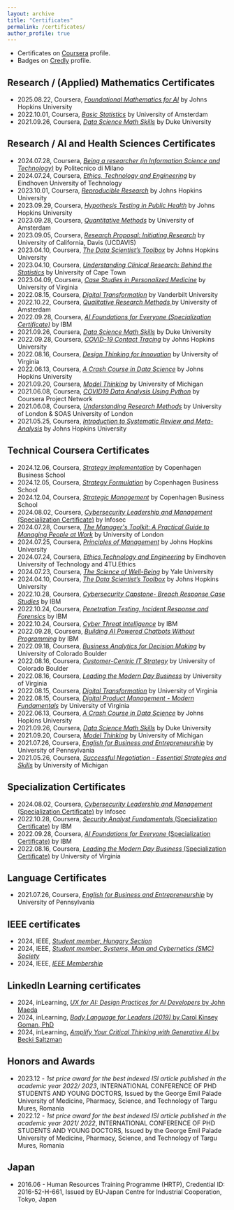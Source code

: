 ```yaml
---
layout: archive
title: "Certificates"
permalink: /certificates/
author_profile: true
---
```


* Certificates on <a href="https://www.coursera.org/learner/biroattila">Coursera</a> profile.
* Badges on <a href="https://www.credly.com/users/biroattila">Credly</a> profile.

##  Research / (Applied) Mathematics Certificates

* 2025.08.22, Coursera, [_Foundational Mathematics for AI_](https://www.coursera.org/account/accomplishments/verify/51QKIZS2DUV1) by Johns Hopkins University
* 2022.10.01, Coursera, [_Basic Statistics_](https://www.coursera.org/account/accomplishments/verify/JTHFJU6BY4EM) by University of Amsterdam
* 2021.09.26, Coursera, [_Data Science Math Skills_](https://www.coursera.org/account/accomplishments/verify/ZHMPNUULB3ZZ) by Duke University
  
##  Research / AI and Health Sciences Certificates

* 2024.07.28, Coursera, [_Being a researcher (in Information Science and Technology)_](https://www.coursera.org/account/accomplishments/verify/ZAKQGRBMEV6A) by Politecnico di Milano
* 2024.07.24, Coursera, [_Ethics, Technology and Engineering_](https://www.coursera.org/account/accomplishments/verify/KYV5NR5ZUJYZ) by Eindhoven University of Technology
* 2023.10.01, Coursera, [_Reproducible Research_](https://www.coursera.org/account/accomplishments/verify/TB9QEMK487JG) by Johns Hopkins University
* 2023.09.29, Coursera, [_Hypothesis Testing in Public Health_](https://www.coursera.org/account/accomplishments/verify/JL8QEEUDVL2H) by Johns Hopkins University
* 2023.09.28, Coursera, [_Quantitative Methods_](https://www.coursera.org/account/accomplishments/verify/SUQ9QMMZ9EAX) by University of Amsterdam
* 2023.09.05, Coursera, [_Research Proposal: Initiating Research_](https://www.coursera.org/account/accomplishments/verify/LVASMXWKQPT5) by University of California, Davis (UCDAVIS)
* 2023.04.10, Coursera, [_The Data Scientist’s Toolbox_](https://www.coursera.org/account/accomplishments/verify/ZD8VSEKXQZMS) by Johns Hopkins University
* 2023.04.10, Coursera, [_Understanding Clinical Research: Behind the Statistics_](https://www.coursera.org/account/accomplishments/verify/8TGV97BM7KP7) by University of Cape Town
* 2023.04.09, Coursera, [_Case Studies in Personalized Medicine_](https://www.coursera.org/account/accomplishments/verify/SN2X64SS6CRN) by University of Virginia
* 2022.08.15, Coursera, [_Digital Transformation_](https://www.coursera.org/account/accomplishments/verify/5VEFEF8Y5MQU) by Vanderbilt University
* 2022.10.22, Coursera, [_Qualitative Research Methods_ ](https://www.coursera.org/account/accomplishments/verify/7V8M7J6J3TRR) by University of Amsterdam
* 2022.09.28, Coursera, [_AI Foundations for Everyone (Specialization Certificate)_](https://www.coursera.org/account/accomplishments/specialization/2Q9XZ6EEUVNR) by IBM
* 2021.09.26, Coursera, [_Data Science Math Skills_](https://www.coursera.org/account/accomplishments/verify/ZHMPNUULB3ZZ) by Duke University
* 2022.09.28, Coursera, [_COVID-19 Contact Tracing_](https://www.coursera.org/account/accomplishments/verify/BHHLUTZEDFMP) by Johns Hopkins University
* 2022.08.16, Coursera, [_Design Thinking for Innovation_](https://www.coursera.org/account/accomplishments/verify/D2D4NEZ994AS) by University of Virginia
* 2022.06.13, Coursera, [_A Crash Course in Data Science_](https://www.coursera.org/account/accomplishments/verify/JYGR5JUKEA4M) by Johns Hopkins University
* 2021.09.20, Coursera, [_Model Thinking_](https://www.coursera.org/account/accomplishments/verify/82Z5AVGFJJBG) by University of Michigan
* 2021.06.08, Coursera, [_COVID19 Data Analysis Using Python_](https://www.coursera.org/account/accomplishments/verify/N3EDFV4HJFCT) by Coursera Project Network
* 2021.06.08, Coursera, [_Understanding Research Methods_](https://www.coursera.org/account/accomplishments/verify/P59MZUUDAAYZ) by University of London & SOAS University of London
* 2021.05.25, Coursera, [_Introduction to Systematic Review and Meta-Analysis_](https://www.coursera.org/account/accomplishments/verify/DKNUCDD8H9EK) by Johns Hopkins University

##  Technical Coursera Certificates

* 2024.12.06, Coursera, [_Strategy Implementation_](https://www.coursera.org/account/accomplishments/verify/I5P6G0JAFWHB) by Copenhagen Business School
* 2024.12.05, Coursera, [_Strategy Formulation_](https://www.coursera.org/account/accomplishments/verify/XASKHP7QR6B4) by Copenhagen Business School
* 2024.12.04, Coursera, [_Strategic Management_](https://www.coursera.org/account/accomplishments/verify/C26Q2HUZRX1P) by Copenhagen Business School
* 2024.08.02, Coursera, [_Cybersecurity Leadership and Management_ (Specialization Certificate)](https://www.coursera.org/account/accomplishments/specialization/V4MH8UO5ZXKG) by Infosec
* 2024.07.28, Coursera, [_The Manager's Toolkit: A Practical Guide to Managing People at Work_](https://www.coursera.org/account/accomplishments/verify/X9STQ2AGC5NT) by University of London
* 2024.07.25, Coursera, [_Principles of Management_](https://github.com/biroka/biroka/blob/main/Certificates/Coursera/Coursera_Principles%20of%20Management_UX2LR7CMEGK5.pdf) by Johns Hopkins University
* 2024.07.24, Coursera, [_Ethics,Technology and Engineering_](https://github.com/biroka/biroka/blob/main/Certificates/Coursera/Coursera_Ethics-Technology%20and%20Engineering_KYV5NR5ZUJYZ.pdf) by Eindhoven University of Technology and 4TU.Ethics
* 2024.07.23, Coursera, [_The Science of Well-Being_](https://github.com/biroka/biroka/blob/main/Certificates/Coursera/Coursera_The%20Science%20of%20Well-Being_%20P4K3RMP9DPM5.pdf) by Yale University
* 2024.04.10, Coursera, [_The Data Scientist’s Toolbox_](https://github.com/biroka/biroka/blob/main/Certificates/Coursera/Coursera_The%20Data%20Scientist%E2%80%99s%20Toolbox_ZD8VSEKXQZMS.pdf) by Johns Hopkins University
* 2022.10.28, Coursera, [_Cybersecurity Capstone- Breach Response Case Studies_](https://github.com/biroka/biroka/blob/main/Certificates/Coursera/Coursera_Cybersecurity%20Capstone-%20Breach%20Response%20Case%20Studies_HSEBVQVJM8EQ.pdf) by IBM
* 2022.10.24, Coursera, [_Penetration Testing, Incident Response and Forensics_](https://github.com/biroka/biroka/blob/main/Certificates/Coursera/Coursera_Penetration%20Testing%2C%20Incident%20Response%20and%20Forensics_DJXCRXUDCZXY.pdf) by IBM
* 2022.10.24, Coursera, [_Cyber Threat Intelligence_](https://github.com/biroka/biroka/blob/main/Certificates/Coursera/Coursera_Cyber%20Threat%20Intelligence_YDQFTLD8P4GD.pdf) by IBM
* 2022.09.28, Coursera, [_Building AI Powered Chatbots Without Programming_](https://github.com/biroka/biroka/blob/main/Certificates/Coursera/Coursera_Building%20AI%20Powered%20Chatbots%20Without%20Programming_QLP3KLPS9A4N.pdf) by IBM
* 2022.09.18, Coursera, [_Business Analytics for Decision Making_](https://github.com/biroka/biroka/blob/main/Certificates/Coursera/Coursera_Business%20Analytics%20for%20Decision%20Making_TFJXLD7DKL6Z.pdf) by University of Colorado Boulder
* 2022.08.16, Coursera, [_Customer-Centric IT Strategy_](https://github.com/biroka/biroka/blob/main/Certificates/Coursera/Coursera_Customer-Centric%20IT%20Strategy_BK46WPHDT3JQ.pdf) by University of Colorado Boulder
* 2022.08.16, Coursera, [_Leading the Modern Day Business_](https://github.com/biroka/biroka/blob/main/Certificates/Coursera/Coursera_Customer-Centric%20IT%20Strategy_BK46WPHDT3JQ.pdf) by University of Virginia
* 2022.08.15, Coursera, [_Digital Transformation_](https://github.com/biroka/biroka/blob/main/Certificates/Coursera/Coursera_Digital%20Transformation_5VEFEF8Y5MQU.pdf) by University of Virginia
* 2022.08.15, Coursera, [_Digital Product Management - Modern Fundamentals_](https://github.com/biroka/biroka/blob/main/Certificates/Coursera/Coursera_Digital%20Product%20Management-%20Modern%20Fundamentals_XGTZ8V2VJ2AV.pdf) by University of Virginia
* 2022.06.13, Coursera, [_A Crash Course in Data Science_](https://github.com/biroka/biroka/blob/main/Certificates/Coursera/Coursera%20_A%20Crash%20Course%20in%20Data%20Science_JYGR5JUKEA4M.pdf) by Johns Hopkins University
* 2021.09.26, Coursera, [_Data Science Math Skills_](https://github.com/biroka/biroka/blob/main/Certificates/Coursera/Coursera_Data%20Science%20Math%20Skills_ZHMPNUULB3ZZ.pdf) by Duke University
* 2021.09.20, Coursera, [_Model Thinking_](https://github.com/biroka/biroka/blob/main/Certificates/Coursera/Coursera_Model%20Thinking_82Z5AVGFJJBG.pdf) by University of Michigan
* 2021.07.26, Coursera, [_English for Business and Entrepreneurship_](https://github.com/biroka/biroka/blob/main/Certificates/Coursera/Coursera_English%20for%20Business%20and%20Entrepreneurship_YUNJ46C7WACN.pdf) by University of Pennsylvania
* 2021.05.26, Coursera, [_Successful Negotiation - Essential Strategies and Skills_](https://github.com/biroka/biroka/blob/main/Certificates/Coursera/Coursera%20_Successful%20Negotiation-%20Essential%20Strategies%20and%20Skills_FXNVXS4GLFLM.pdf) by University of Michigan

##  Specialization Certificates

* 2024.08.02, Coursera, [_Cybersecurity Leadership and Management_ (Specialization Certificate)](https://www.coursera.org/account/accomplishments/specialization/V4MH8UO5ZXKG) by Infosec
* 2022.10.28, Coursera, [_Security Analyst Fundamentals_ (Specialization Certificate)](https://www.coursera.org/account/accomplishments/specialization/7JMLVZ7LY5NV) by IBM
* 2022.09.28, Coursera, [_AI Foundations for Everyone_ (Specialization Certificate)](https://www.coursera.org/account/accomplishments/specialization/2Q9XZ6EEUVNR) by IBM
* 2022.08.16, Coursera, [_Leading the Modern Day Business_ (Specialization Certificate)](https://www.coursera.org/account/accomplishments/specialization/KSYHMFRAL5SZ) by University of Virginia
  
##  Language Certificates

* 2021.07.26, Coursera, [_English for Business and Entrepreneurship_](https://github.com/biroka/biroka/blob/main/Certificates/Coursera/Coursera_English%20for%20Business%20and%20Entrepreneurship_YUNJ46C7WACN.pdf) by University of Pennsylvania
  
##  IEEE certificates

* 2024, IEEE, [_Student member, Hungary Section_](https://github.com/biroka/biroka/blob/main/Certificates/IEEE/2024_IEEE_AttilaBiro_Membership.PDF)
* 2024, IEEE, [_Student member, Systems, Man and Cybernetics (SMC) Society_](https://github.com/biroka/biroka/blob/main/Certificates/IEEE/2024_IEEE_SMC-AttilaBiro_MEMSMC028.pdf)
* 2024, IEEE, [_IEEE Membership_](https://github.com/biroka/biroka/blob/main/Certificates/IEEE/2024_IEEE_Student_Membership_MEMIEEE500.pdf)

##  LinkedIn Learning certificates

* 2024, inLearning, [_UX for AI: Design Practices for AI Developers_ by John Maeda](https://www.linkedin.com/learning/certificates/9b512a5767a50fe2e7f95335b0afc2ccddc93b38bd2d3c326d76fc6d52f5c65e)
* 2024, inLearning, [_Body Language for Leaders (2019)_ by Carol Kinsey Goman, PhD](https://www.linkedin.com/learning/certificates/43c5560739e7e03f40a48ec4d80d421e3990ebb4cd4add9099bf4be9bfd931fd)
* 2024, inLearning, [_Amplify Your Critical Thinking with Generative AI_ by Becki Saltzman](https://www.linkedin.com/learning/certificates/43da6c0701fb97bed0d6c5af52e0d5948ebc3fc8ba98a95bc51f02ed42b96f87)

##  Honors and Awards

* 2023.12 - _1st price award for the best indexed ISI article published in the academic year 2022/ 2023_, INTERNATIONAL CONFERENCE OF PHD STUDENTS AND YOUNG DOCTORS, Issued by the George Emil Palade University of Medicine, Pharmacy, Science, and Technology of Targu Mures, Romania
* 2022.12 - _1st price award for the best indexed ISI article published in the academic year 2021/ 2022_, INTERNATIONAL CONFERENCE OF PHD STUDENTS AND YOUNG DOCTORS, Issued by the George Emil Palade University of Medicine, Pharmacy, Science, and Technology of Targu Mures, Romania

##  Japan

* 2016.06 - Human Resources Training Programme (HRTP), Credential ID: 2016-52-H-661, Issued by EU-Japan Centre for Industrial Cooperation, Tokyo, Japan
